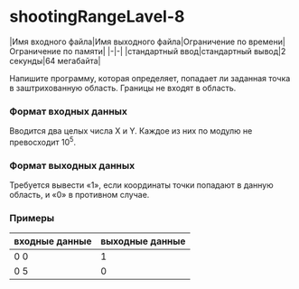 # shootingRangeLavel-8

|Имя входного файла|Имя выходного файла|Ограничение по времени|Ограничение по памяти|
|-|-|
|стандартный ввод|стандартный вывод|2 секунды|64 мегабайта|

Напишите программу, которая определяет, попадает ли заданная точка в заштрихованную область. Границы не входят в область.
### Формат входных данных
Вводится два целых числа X и Y. Каждое из них по модулю не превосходит 10<sup>5</sup>.
### Формат выходных данных
Требуется вывести «1», если координаты точки попадают в данную область, и «0» в противном случае.
### Примеры
|входные данные|выходные данные|
|-|-|
|0 0|1|
|0 5|0|
